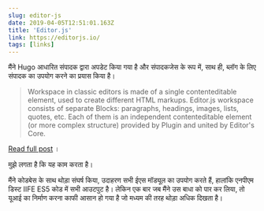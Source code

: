 ```yaml
---
slug: editor-js
date: 2019-04-05T12:51:01.163Z
title: 'Editor.js'
link: https://editorjs.io/
tags: [links]
---
```

मैंने Hugo आधारित संपादक द्वारा अपडेट किया गया है और संपादकजेस के रूप में, साथ ही, ब्लॉग के लिए संपादक का उपयोग करने का प्रयास किया है।

> Workspace in classic editors is made of a single contenteditable element, used to create different HTML markups. Editor.js workspace consists of separate Blocks: paragraphs, headings, images, lists, quotes, etc. Each of them is an independent contenteditable element (or more complex structure) provided by Plugin and united by Editor's Core.

[Read full post](https://editorjs.io/) ।

मुझे लगता है कि यह काम करता है।

मैंने कोडबेस के साथ थोड़ा संघर्ष किया, उदाहरण सभी ईएस मॉड्यूल का उपयोग करते हैं, हालांकि एनपीएम डिस्ट IIFE ES5 कोड में सभी आउटपुट है। लेकिन एक बार जब मैंने उस बाधा को पार कर लिया, तो यूआई का निर्माण करना काफी आसान हो गया है जो मध्यम की तरह थोड़ा अधिक दिखता है।


